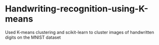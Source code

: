 # Handwriting-recognition-using-K-means
Used K-means clustering and scikit-learn to cluster images of handwritten digits on the MNIST dataset
